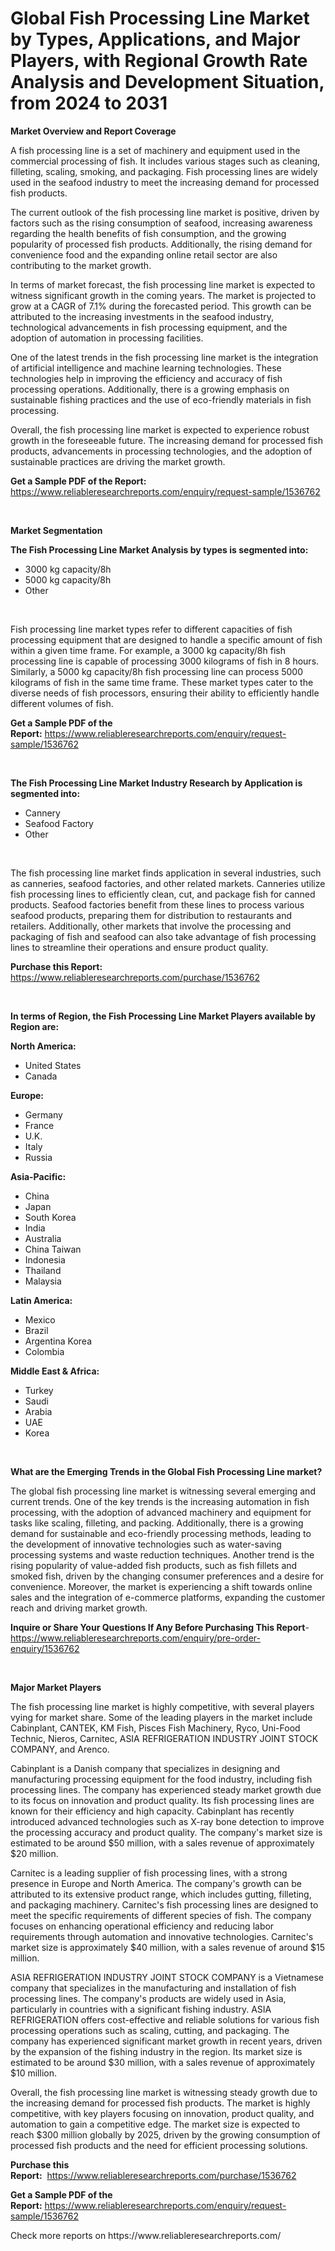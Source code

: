 <p><h1>Global Fish Processing Line Market by Types, Applications, and Major Players, with Regional Growth Rate Analysis and Development Situation, from 2024 to 2031</h1></p><p><strong>Market Overview and Report Coverage</strong></p>
<p><p>A fish processing line is a set of machinery and equipment used in the commercial processing of fish. It includes various stages such as cleaning, filleting, scaling, smoking, and packaging. Fish processing lines are widely used in the seafood industry to meet the increasing demand for processed fish products.</p><p>The current outlook of the fish processing line market is positive, driven by factors such as the rising consumption of seafood, increasing awareness regarding the health benefits of fish consumption, and the growing popularity of processed fish products. Additionally, the rising demand for convenience food and the expanding online retail sector are also contributing to the market growth.</p><p>In terms of market forecast, the fish processing line market is expected to witness significant growth in the coming years. The market is projected to grow at a CAGR of 7.1% during the forecasted period. This growth can be attributed to the increasing investments in the seafood industry, technological advancements in fish processing equipment, and the adoption of automation in processing facilities.</p><p>One of the latest trends in the fish processing line market is the integration of artificial intelligence and machine learning technologies. These technologies help in improving the efficiency and accuracy of fish processing operations. Additionally, there is a growing emphasis on sustainable fishing practices and the use of eco-friendly materials in fish processing.</p><p>Overall, the fish processing line market is expected to experience robust growth in the foreseeable future. The increasing demand for processed fish products, advancements in processing technologies, and the adoption of sustainable practices are driving the market growth.</p></p>
<p><strong>Get a Sample PDF of the Report:</strong> <a href="https://www.reliableresearchreports.com/enquiry/request-sample/1536762">https://www.reliableresearchreports.com/enquiry/request-sample/1536762</a></p>
<p>&nbsp;</p>
<p><strong>Market Segmentation</strong></p>
<p><strong>The Fish Processing Line Market Analysis by types is segmented into:</strong></p>
<p><ul><li>3000 kg capacity/8h</li><li>5000 kg capacity/8h</li><li>Other</li></ul></p>
<p>&nbsp;</p>
<p><p>Fish processing line market types refer to different capacities of fish processing equipment that are designed to handle a specific amount of fish within a given time frame. For example, a 3000 kg capacity/8h fish processing line is capable of processing 3000 kilograms of fish in 8 hours. Similarly, a 5000 kg capacity/8h fish processing line can process 5000 kilograms of fish in the same time frame. These market types cater to the diverse needs of fish processors, ensuring their ability to efficiently handle different volumes of fish.</p></p>
<p><strong>Get a Sample PDF of the Report:</strong>&nbsp;<a href="https://www.reliableresearchreports.com/enquiry/request-sample/1536762">https://www.reliableresearchreports.com/enquiry/request-sample/1536762</a></p>
<p>&nbsp;</p>
<p><strong>The Fish Processing Line Market Industry Research by Application is segmented into:</strong></p>
<p><ul><li>Cannery</li><li>Seafood Factory</li><li>Other</li></ul></p>
<p>&nbsp;</p>
<p><p>The fish processing line market finds application in several industries, such as canneries, seafood factories, and other related markets. Canneries utilize fish processing lines to efficiently clean, cut, and package fish for canned products. Seafood factories benefit from these lines to process various seafood products, preparing them for distribution to restaurants and retailers. Additionally, other markets that involve the processing and packaging of fish and seafood can also take advantage of fish processing lines to streamline their operations and ensure product quality.</p></p>
<p><strong>Purchase this Report:</strong>&nbsp; <a href="https://www.reliableresearchreports.com/purchase/1536762">https://www.reliableresearchreports.com/purchase/1536762</a></p>
<p>&nbsp;</p>
<p><strong>In terms of Region, the Fish Processing Line Market Players available by Region are:</strong></p>
<p>
    <p> <strong> North America: </strong>
        <ul>
            <li>United States</li>
            <li>Canada</li>
        </ul>
        </p> 
    <p> <strong> Europe: </strong>
        <ul>
            <li>Germany</li>
            <li>France</li>
            <li>U.K.</li>
            <li>Italy</li>
            <li>Russia</li>
        </ul>
        </p> 
    <p> <strong> Asia-Pacific: </strong>
        <ul>
            <li>China</li>
            <li>Japan</li>
            <li>South Korea</li>
            <li>India</li>
            <li>Australia</li>
            <li>China Taiwan</li>
            <li>Indonesia</li>
            <li>Thailand</li>
            <li>Malaysia</li>
        </ul>
        </p> 
    <p> <strong> Latin America: </strong>
        <ul>
            <li>Mexico</li>
            <li>Brazil</li>
            <li>Argentina Korea</li>
            <li>Colombia</li>
        </ul>
        </p> 
    <p> <strong> Middle East & Africa: </strong>
        <ul>
            <li>Turkey</li>
            <li>Saudi</li>
            <li>Arabia</li>
            <li>UAE</li>
            <li>Korea</li>
        </ul>
    </p>
    </p>
<p>&nbsp;</p>
<p><strong>What are the Emerging Trends in the Global Fish Processing Line market?</strong></p>
<p><p>The global fish processing line market is witnessing several emerging and current trends. One of the key trends is the increasing automation in fish processing, with the adoption of advanced machinery and equipment for tasks like scaling, filleting, and packing. Additionally, there is a growing demand for sustainable and eco-friendly processing methods, leading to the development of innovative technologies such as water-saving processing systems and waste reduction techniques. Another trend is the rising popularity of value-added fish products, such as fish fillets and smoked fish, driven by the changing consumer preferences and a desire for convenience. Moreover, the market is experiencing a shift towards online sales and the integration of e-commerce platforms, expanding the customer reach and driving market growth.</p></p>
<p><strong>Inquire or Share Your Questions If Any Before Purchasing This Report</strong>- <a href="https://www.reliableresearchreports.com/enquiry/pre-order-enquiry/1536762">https://www.reliableresearchreports.com/enquiry/pre-order-enquiry/1536762</a></p>
<p>&nbsp;</p>
<p><strong>Major Market Players</strong></p>
<p><p>The fish processing line market is highly competitive, with several players vying for market share. Some of the leading players in the market include Cabinplant, CANTEK, KM Fish, Pisces Fish Machinery, Ryco, Uni-Food Technic, Nieros, Carnitec, ASIA REFRIGERATION INDUSTRY JOINT STOCK COMPANY, and Arenco.</p><p>Cabinplant is a Danish company that specializes in designing and manufacturing processing equipment for the food industry, including fish processing lines. The company has experienced steady market growth due to its focus on innovation and product quality. Its fish processing lines are known for their efficiency and high capacity. Cabinplant has recently introduced advanced technologies such as X-ray bone detection to improve the processing accuracy and product quality. The company's market size is estimated to be around $50 million, with a sales revenue of approximately $20 million.</p><p>Carnitec is a leading supplier of fish processing lines, with a strong presence in Europe and North America. The company's growth can be attributed to its extensive product range, which includes gutting, filleting, and packaging machinery. Carnitec's fish processing lines are designed to meet the specific requirements of different species of fish. The company focuses on enhancing operational efficiency and reducing labor requirements through automation and innovative technologies. Carnitec's market size is approximately $40 million, with a sales revenue of around $15 million.</p><p>ASIA REFRIGERATION INDUSTRY JOINT STOCK COMPANY is a Vietnamese company that specializes in the manufacturing and installation of fish processing lines. The company's products are widely used in Asia, particularly in countries with a significant fishing industry. ASIA REFRIGERATION offers cost-effective and reliable solutions for various fish processing operations such as scaling, cutting, and packaging. The company has experienced significant market growth in recent years, driven by the expansion of the fishing industry in the region. Its market size is estimated to be around $30 million, with a sales revenue of approximately $10 million.</p><p>Overall, the fish processing line market is witnessing steady growth due to the increasing demand for processed fish products. The market is highly competitive, with key players focusing on innovation, product quality, and automation to gain a competitive edge. The market size is expected to reach $300 million globally by 2025, driven by the growing consumption of processed fish products and the need for efficient processing solutions.</p></p>
<p><strong>Purchase this Report:</strong>&nbsp;&nbsp;<a href="https://www.reliableresearchreports.com/purchase/1536762">https://www.reliableresearchreports.com/purchase/1536762</a></p>
<p></p>
<p><strong>Get a Sample PDF of the Report:</strong>&nbsp;<a href="https://www.reliableresearchreports.com/enquiry/request-sample/1536762">https://www.reliableresearchreports.com/enquiry/request-sample/1536762</a></p>
<p>Check more reports on https://www.reliableresearchreports.com/</p>